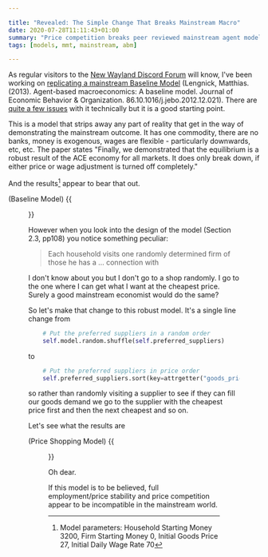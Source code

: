 ```yaml
---

title: "Revealed: The Simple Change That Breaks Mainstream Macro"
date: 2020-07-28T11:11:43+01:00
summary: "Price competition breaks peer reviewed mainstream agent model"
tags: [models, mmt, mainstream, abm]

---
```


As regular visitors to the [New Wayland Discord Forum](https://discord.gg/JN6HKUd) will know, I've been working on [replicating a mainstream Baseline Model](https://github.com/newwayland/baseline-economy) (Lengnick, Matthias. (2013). Agent-based macroeconomics: A baseline model. Journal of Economic Behavior & Organization. 86.10.1016/j.jebo.2012.12.021). There are [quite a few issues](https://github.com/newwayland/baseline-economy/blob/master/notes/issues.md) with it technically but it is a good starting point.

This is a model that strips away any part of reality that get in the way of demonstrating the mainstream outcome. It has one commodity, there are no banks, money is exogenous, wages are flexible - particularly downwards, etc, etc. The paper states "Finally, we demonstrated that the equilibrium is a robust result of the ACE economy for all markets. It does only break down, if either price or wage adjustment is turned off completely."

And the results[^1] appear to bear that out.

(Baseline Model)
{{<figure src="ace-output-baseline.png" alt="Baseline Output">}}

However when you look into the design of the model (Section 2.3, pp108) you notice something peculiar:

> Each household visits one randomly determined firm of those he has a ... connection with

I don't know about you but I don't go to a shop randomly. I go to the one where I can get what I want at the cheapest price. Surely a good mainstream economist would do the same?

So let's make that change to this robust model. It's a single line change from

```python
    # Put the preferred suppliers in a random order
    self.model.random.shuffle(self.preferred_suppliers)
```

to

```python
    # Put the preferred suppliers in price order
    self.preferred_suppliers.sort(key=attrgetter("goods_price"))
```

so rather than randomly visiting a supplier to see if they can fill our goods demand we go to the supplier with the cheapest price first and then the next cheapest and so on.

Let's see what the results are

(Price Shopping Model)
{{<figure src="ace-output-price-shopping.png" alt="Price Sensitive Output">}}

Oh dear.

If this model is to be believed, full employment/price stability and price competition appear to be incompatible in the mainstream world.

[^1]: Model parameters: Household Starting Money 3200, Firm Starting Money 0, Initial Goods Price 27, Initial Daily Wage Rate 70


